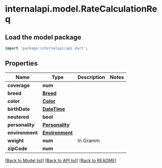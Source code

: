 # internalapi.model.RateCalculationReq

## Load the model package
```dart
import 'package:internalapi/api.dart';
```

## Properties
Name | Type | Description | Notes
------------ | ------------- | ------------- | -------------
**coverage** | **num** |  | 
**breed** | [**Breed**](Breed.md) |  | 
**color** | [**Color**](Color.md) |  | 
**birthDate** | [**DateTime**](DateTime.md) |  | 
**neutered** | **bool** |  | 
**personality** | [**Personality**](Personality.md) |  | 
**environment** | [**Environment**](Environment.md) |  | 
**weight** | **num** | In Gramm | 
**zipCode** | **num** |  | 

[[Back to Model list]](../README.md#documentation-for-models) [[Back to API list]](../README.md#documentation-for-api-endpoints) [[Back to README]](../README.md)


